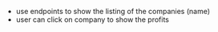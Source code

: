 - use endpoints to show the listing of the companies (name)
- user can click on company to show the profits